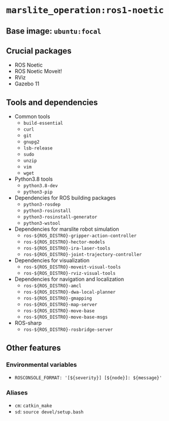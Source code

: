 # `marslite_operation:ros1-noetic`

## Base image: `ubuntu:focal`

## Crucial packages
* ROS Noetic
* ROS Noetic Moveit!
* RViz
* Gazebo 11

## Tools and dependencies
* Common tools
  - `build-essential`
  - `curl`
  - `git`
  - `gnupg2`
  - `lsb-release`
  - `sudo`
  - `unzip`
  - `vim`
  - `wget`
* Python3.8 tools
  - `python3.8-dev`
  - `python3-pip`
* Dependencies for ROS building packages
  - `python3-rosdep`
  - `python3-rosinstall`
  - `python3-rosinstall-generator`
  - `python3-wstool`
* Dependencies for marslite robot simulation
  - `ros-${ROS_DISTRO}-gripper-action-controller`
  - `ros-${ROS_DISTRO}-hector-models`
  - `ros-${ROS_DISTRO}-ira-laser-tools`
  - `ros-${ROS_DISTRO}-joint-trajectory-controller`
* Dependencies for visualization
  - `ros-${ROS_DISTRO}-moveit-visual-tools`
  - `ros-${ROS_DISTRO}-rviz-visual-tools`
* Dependencies for navigation and localization
  - `ros-${ROS_DISTRO}-amcl`
  - `ros-${ROS_DISTRO}-dwa-local-planner`
  - `ros-${ROS_DISTRO}-gmapping`
  - `ros-${ROS_DISTRO}-map-server`
  - `ros-${ROS_DISTRO}-move-base`
  - `ros-${ROS_DISTRO}-move-base-msgs`
* ROS-sharp
  - `ros-${ROS_DISTRO}-rosbridge-server`

## Other features

### Environmental variables
* `ROSCONSOLE_FORMAT: '[${severity}] [${node}]: ${message}'`

### Aliases
* `cm`: `catkin_make`
* `sd`: `source devel/setup.bash`